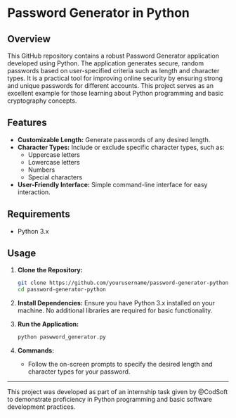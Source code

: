 # Password Generator in Python

## Overview

This GitHub repository contains a robust Password Generator application developed using Python. The application generates secure, random passwords based on user-specified criteria such as length and character types. It is a practical tool for improving online security by ensuring strong and unique passwords for different accounts. This project serves as an excellent example for those learning about Python programming and basic cryptography concepts.

## Features

- **Customizable Length:** Generate passwords of any desired length.
- **Character Types:** Include or exclude specific character types, such as:
  - Uppercase letters
  - Lowercase letters
  - Numbers
  - Special characters
- **User-Friendly Interface:** Simple command-line interface for easy interaction.

## Requirements

- Python 3.x

## Usage

1. **Clone the Repository:**
   ```bash
   git clone https://github.com/yourusername/password-generator-python.git
   cd password-generator-python
   ```

2. **Install Dependencies:**
   Ensure you have Python 3.x installed on your machine. No additional libraries are required for basic functionality.

3. **Run the Application:**
   ```bash
   python paswword_generator.py
   ```

4. **Commands:**
   - Follow the on-screen prompts to specify the desired length and character types for your password.

---

This project was developed as part of an internship task given by @CodSoft to demonstrate proficiency in Python programming and basic software development practices.